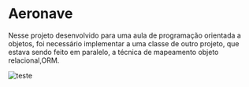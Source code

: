 # Aeronave
Nesse projeto desenvolvido para uma aula de programação orientada a objetos, foi necessário implementar a uma classe de outro projeto, que estava sendo feito em paralelo, a técnica de mapeamento objeto relacional,ORM.


 ![teste](https://github.com/user-attachments/assets/0ef42c6f-0a69-437f-9340-f054024b4553)
